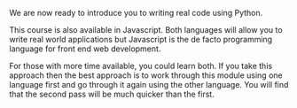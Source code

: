 We are now ready to introduce you to writing real code using Python. 

This course is also available in Javascript. Both languages will allow you to write real world applications but Javascript is the de facto programming language for front end web development.

For those with more time available, you could learn both. If you take this approach then the best approach is to work through this module using one language first and go through it again using the other language. You will find that the second pass will be much quicker than the first.
